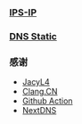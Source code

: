 ### [IPS-IP](https://github.com/Hao0920/Router_OS.rsc/tree/main/ISP-IP#readme)
### [DNS Static](https://github.com/Hao0920/Router_OS.rsc/tree/main/DNS_Static#readme)
### 感谢
- [JacyL4](https://github.com/jacyl4)
- [Clang.CN](https://ispip.clang.cn)
- [Github Action](https://github.com/features/actions)
- [NextDNS](https://github.com/nextdns)

